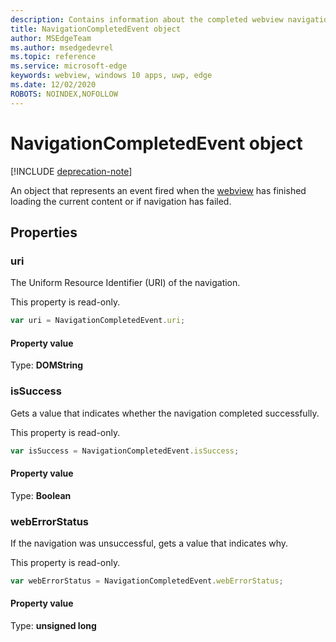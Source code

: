```yaml
---
description: Contains information about the completed webview navigation
title: NavigationCompletedEvent object
author: MSEdgeTeam
ms.author: msedgedevrel
ms.topic: reference
ms.service: microsoft-edge
keywords: webview, windows 10 apps, uwp, edge
ms.date: 12/02/2020
ROBOTS: NOINDEX,NOFOLLOW
---
```

# NavigationCompletedEvent object  

[!INCLUDE [deprecation-note](../includes/deprecation-note.md)]  

An object that represents an event fired when the [webview](../webview/index.md) has finished loading the current content or if navigation has failed.  

## Properties  

### uri  

The Uniform Resource Identifier (URI) of the navigation.  

This property is read-only.  

```javascript
var uri = NavigationCompletedEvent.uri;
```  

#### Property value  

Type: **DOMString**  

### isSuccess  

Gets a value that indicates whether the navigation completed successfully.  

This property is read-only.  

```javascript
var isSuccess = NavigationCompletedEvent.isSuccess;
```  

#### Property value  

Type: **Boolean**  

### webErrorStatus  

If the navigation was unsuccessful, gets a value that indicates why.  

This property is read-only.  

```javascript
var webErrorStatus = NavigationCompletedEvent.webErrorStatus;
```  

#### Property value  

Type: **unsigned long**  
